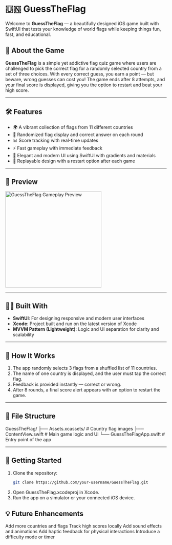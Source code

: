 # 🇺🇳 GuessTheFlag

Welcome to **GuessTheFlag** — a beautifully designed iOS game built with SwiftUI that tests your knowledge of world flags while keeping things fun, fast, and educational.

## 🎯 About the Game

**GuessTheFlag** is a simple yet addictive flag quiz game where users are challenged to pick the correct flag for a randomly selected country from a set of three choices. With every correct guess, you earn a point — but beware, wrong guesses can cost you! The game ends after 8 attempts, and your final score is displayed, giving you the option to restart and beat your high score.

---

## 🛠️ Features

- 🌍 A vibrant collection of flags from 11 different countries
- 🧠 Randomized flag display and correct answer on each round
- 📊 Score tracking with real-time updates
- ⚡ Fast gameplay with immediate feedback
- 🧃 Elegant and modern UI using SwiftUI with gradients and materials
- 🔄 Replayable design with a restart option after each game

---

## 📸 Preview

<img src="https://user-images.githubusercontent.com/your-screenshot.png" alt="GuessTheFlag Gameplay Preview" width="300">

---

## 🧑‍💻 Built With

- **SwiftUI**: For designing responsive and modern user interfaces
- **Xcode**: Project built and run on the latest version of Xcode
- **MVVM Pattern (Lightweight)**: Logic and UI separation for clarity and scalability

---

## 🧪 How It Works

1. The app randomly selects 3 flags from a shuffled list of 11 countries.
2. The name of one country is displayed, and the user must tap the correct flag.
3. Feedback is provided instantly — correct or wrong.
4. After 8 rounds, a final score alert appears with an option to restart the game.

---

## 📁 File Structure

GuessTheFlag/
├── Assets.xcassets/ # Country flag images
├── ContentView.swift # Main game logic and UI
└── GuessTheFlagApp.swift # Entry point of the app

---

## 🚀 Getting Started

1. Clone the repository:
   ```bash
   git clone https://github.com/your-username/GuessTheFlag.git
2. Open GuessTheFlag.xcodeproj in Xcode.
3. Run the app on a simulator or your connected iOS device.

## 💡 Future Enhancements

Add more countries and flags
Track high scores locally
Add sound effects and animations
Add haptic feedback for physical interactions
Introduce a difficulty mode or timer
